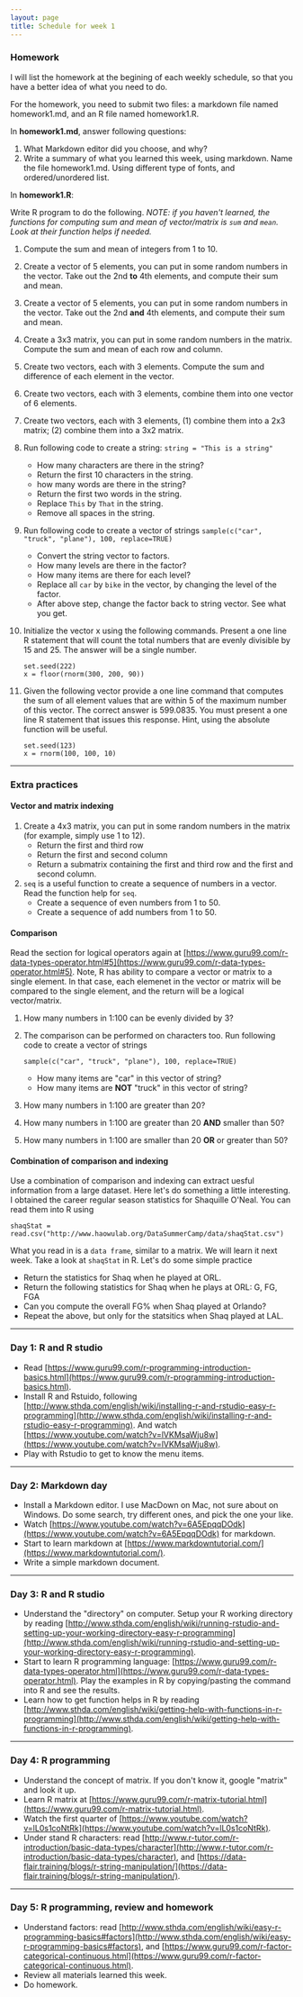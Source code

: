 ```yaml
---
layout: page
title: Schedule for week 1
---
```


### Homework

I will list the homework at the begining of each weekly schedule, so that you have a better idea of what you need to do. 

For the homework, you need to submit two files: a markdown file named homework1.md, and an R file named  homework1.R. 

In **homework1.md**, answer following questions: 

1. What Markdown editor did you choose, and why?
2. Write a summary of what you learned this week, using markdown. Name the file homework1.md. Using different type of fonts, and ordered/unordered list. 

In **homework1.R**:

Write R program to do the following. _NOTE: if you haven't learned, the functions for computing sum and mean of vector/matrix is ``sum`` and ``mean``. Look at their function helps if needed._ 

1. Compute the sum and mean of integers from 1 to 10.
2. Create a vector of 5 elements, you can put in some random numbers in the vector. Take out the 2nd **to** 4th elements, and compute their sum and mean. 
3. Create a vector of 5 elements, you can put in some random numbers in the vector. Take out the 2nd **and** 4th elements, and compute their sum and mean. 
4. Create a 3x3 matrix, you can put in some random numbers in the matrix. Compute the sum and mean of each row and column.
5. Create two vectors, each with 3 elements. Compute the sum and difference of each element in the vector.
6. Create two vectors, each with 3 elements, combine them into one vector of 6 elements. 
7. Create two vectors, each with 3 elements, (1) combine them into a 2x3 matrix; (2) combine them into a 3x2 matrix.
8. Run following code to create a string: `string = "This is a string"`
	- How many characters are there in the string? 
	- Return the first 10 characters in the string.
	- how many words are there in the string?
	- Return the first two words in the string. 
	- Replace `This` by `That` in the string. 
	- Remove all spaces in the string. 
9. Run following code to create a vector of strings `sample(c("car", "truck", "plane"), 100, replace=TRUE)` 
	- Convert the string vector to factors. 
	- How many levels are there in the factor? 
	- How many items are there for each level? 
	- Replace all `car` by `bike` in the vector, by changing the level of the factor. 
	- After above step, change the factor back to string vector. See what you get. 	
10. Initialize the vector x using the following commands. Present a one line R statement that will count the total numbers that are evenly divisible by 15 and 25. The answer will be a single number.

	```
	set.seed(222)
	x = floor(rnorm(300, 200, 90))
	```
11. Given the following vector provide a one line command that computes the sum of all element values that are within 5 of the maximum number of this vector. The correct answer is 599.0835. You must present a one line R statement that issues this response. Hint, using the absolute function will be useful.

	```
	set.seed(123)
	x = rnorm(100, 100, 10)
	```
***


### Extra practices

#### Vector and matrix indexing
1. Create a 4x3 matrix, you can put in some random numbers in the matrix (for example, simply use 1 to 12). 
	- Return the first and third row
	- Return the first and second column
	- Return a submatrix containing the first and third row and the first and second column.
2. `seq` is a useful function to create a sequence of numbers in a vector. Read the function help for `seq`.
	- Create a sequence of even numbers from 1 to 50.  
	- Create a sequence of add numbers from 1 to 50.  


#### Comparison

Read the section for logical operators again at [https://www.guru99.com/r-data-types-operator.html#5](https://www.guru99.com/r-data-types-operator.html#5). Note, R has ability to compare a vector or matrix to a single element. In that case, each elemenet in the vector or matrix will be compared to the single element, and the return will be a logical vector/matrix. 

1. How many numbers in 1:100 can be evenly divided by 3? 
2. The comparison can be performed on characters too. Run following code to create a vector of strings 
	```
	sample(c("car", "truck", "plane"), 100, replace=TRUE)
	```
	
	- How many items are "car" in this vector of string? 
	- How many items are **NOT** "truck" in this vector of string? 

3. How many numbers in 1:100 are greater than 20?
4. How many numbers in 1:100 are greater than 20 **AND** smaller than 50? 
5. How many numbers in 1:100 are smaller than 20 **OR** or greater than 50? 

#### Combination of comparison and indexing
Use a combination of comparison and indexing can extract uesful information from 
a large dataset. Here let's do something a little interesting. I obtained the career regular season statistics for Shaquille O'Neal. You can read them into R using

```
shaqStat = read.csv("http://www.haowulab.org/DataSummerCamp/data/shaqStat.csv")
```

What you read in is a `data frame`, similar to a matrix. We will learn it next week. Take a look at `shaqStat` in R. Let's do some simple practice

- Return the statistics for Shaq when he played at ORL.
- Return the following statistics for Shaq when he plays at ORL: G, FG, FGA
- Can you compute the overall FG% when Shaq played at Orlando?
- Repeat the above, but only for the statsitics when Shaq played at LAL. 





	
***

### Day 1: R and R studio
- Read [https://www.guru99.com/r-programming-introduction-basics.html](https://www.guru99.com/r-programming-introduction-basics.html). 
- Install R and Rstuido, following [http://www.sthda.com/english/wiki/installing-r-and-rstudio-easy-r-programming](http://www.sthda.com/english/wiki/installing-r-and-rstudio-easy-r-programming). And watch [https://www.youtube.com/watch?v=lVKMsaWju8w](https://www.youtube.com/watch?v=lVKMsaWju8w). 
- Play with Rstudio to get to know the menu items. 

***

### Day 2: Markdown day
- Install a Markdown editor. I use MacDown on Mac, not sure about on Windows. Do some search, try different ones, and pick the one your like. 
- Watch [https://www.youtube.com/watch?v=6A5EpqqDOdk](https://www.youtube.com/watch?v=6A5EpqqDOdk) for markdown. 
- Start to learn markdown at [https://www.markdowntutorial.com/](https://www.markdowntutorial.com/). 
- Write a simple markdown document. 

***

### Day 3: R and R studio
- Understand the "directory" on computer. Setup your R working directory by reading [http://www.sthda.com/english/wiki/running-rstudio-and-setting-up-your-working-directory-easy-r-programming](http://www.sthda.com/english/wiki/running-rstudio-and-setting-up-your-working-directory-easy-r-programming). 
- Start to learn R programming language: [https://www.guru99.com/r-data-types-operator.html](https://www.guru99.com/r-data-types-operator.html). Play the examples in R by copying/pasting the command into R and see the results. 
- Learn how to get function helps in R by reading [http://www.sthda.com/english/wiki/getting-help-with-functions-in-r-programming](http://www.sthda.com/english/wiki/getting-help-with-functions-in-r-programming). 

***

### Day 4: R programming 
<!-- - Review basic R programming: read [http://www.sthda.com/english/wiki/easy-r-programming-basics](http://www.sthda.com/english/wiki/easy-r-programming-basics), the first 5 sections (up to **Vectors**). Play with the examples. -->
- Understand the concept of matrix. If you don't know it, google "matrix" and look it up. 
- Learn R matrix at [https://www.guru99.com/r-matrix-tutorial.html](https://www.guru99.com/r-matrix-tutorial.html).
- Watch the first quarter of [https://www.youtube.com/watch?v=lL0s1coNtRk](https://www.youtube.com/watch?v=lL0s1coNtRk). 
- Under stand R characters: read [http://www.r-tutor.com/r-introduction/basic-data-types/character](http://www.r-tutor.com/r-introduction/basic-data-types/character), and [https://data-flair.training/blogs/r-string-manipulation/](https://data-flair.training/blogs/r-string-manipulation/). 

***


### Day 5: R programming, review and homework


- Understand factors: read [http://www.sthda.com/english/wiki/easy-r-programming-basics#factors](http://www.sthda.com/english/wiki/easy-r-programming-basics#factors), and [https://www.guru99.com/r-factor-categorical-continuous.html](https://www.guru99.com/r-factor-categorical-continuous.html). 
- Review all materials learned this week. 
- Do homework. 


